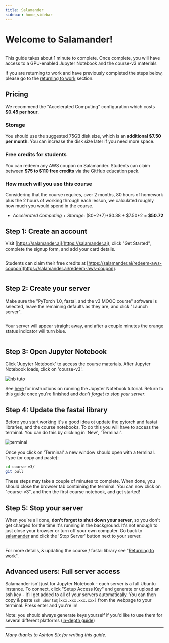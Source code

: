 ```yaml
---
title: Salamander
sidebar: home_sidebar
---
```


# Welcome to Salamander!

<img alt="" src="/images/salamander/logo.png" class="screenshot">

This guide takes about 1 minute to complete. Once complete, you will have access to a GPU-enabled Jupyter Notebook and the course-v3 materials

If you are returning to work and have previously completed the steps below, please go to the [returning to work](https://course.fast.ai/update_salamander.html) section.

## Pricing

We recommend the "Accelerated Computing" configuration which costs **\$0.45 per hour**.

### Storage

You should use the suggested 75GB disk size, which is an **additional \$7.50 per month**. You can increase the disk size later if you need more space.

### Free credits for students

You can redeem any AWS coupon on Salamander. Students can claim between **$75 to $110 free credits** via the GitHub education pack.

### How much will you use this course

Considering that the course requires, over 2 months, 80 hours of homework plus the 2 hours of working through each lesson, we calculated roughly how much you would spend in the course.

- _Accelerated Computing_ + _Storage_: (80+2\*7)\*$0.38 + $7.50\*2 = **\$50.72**

## Step 1: Create an account

Visit [https://salamander.ai](https://salamander.ai), click "Get Started", complete the signup form, and add your card details.

<img alt="" src="/images/salamander/create_account.png" class="screenshot">

Students can claim their free credits at [https://salamander.ai/redeem-aws-coupon](https://salamander.ai/redeem-aws-coupon).

<img alt="" src="/images/salamander/coupon.png" class="screenshot">

## Step 2: Create your server

Make sure the "PyTorch 1.0, fastai, and the v3 MOOC course" software is selected, leave the remaining defaults as they are, and click "Launch server".

<img alt="" src="/images/salamander/create_server.png" class="screenshot">

Your server will appear straight away, and after a couple minutes the orange status indicator will turn blue.

<img alt="" src="/images/salamander/ready.png" class="screenshot">

## Step 3: Open Jupyter Notebook

Click 'Jupyter Notebook' to access the course materials. After Jupyter Notebook loads, click on 'course-v3'.

<img alt="nb tuto" src="/images/salamander/final.png" class="screenshot">

See [here](index.html) for instructions on running the Jupyter Notebook tutorial. Return to this guide once you're finished and _don't forget to stop your server_.

## Step 4: Update the fastai library

Before you start working it's a good idea ot update the pytorch and fastai libraries, and the course notebooks. To do this you will have to access the terminal. You can do this by clicking in 'New', 'Terminal'.

<img alt="terminal" src="/images/terminal.png" class="screenshot">

Once you click on 'Terminal' a new window should open with a terminal. Type (or copy and paste):

```bash
cd course-v3/
git pull
```

These steps may take a couple of minutes to complete. When done, you should close the browser tab containing the terminal. You can now click on "course-v3", and then the first course notebook, and get started!

## Step 5: Stop your server

When you're all done, **don't forget to shut down your server**, so you don't get charged for the time it's running in the background. It's not enough to just close your browser or turn off your own computer. Go back to [salamander](https://salamander.ai/) and click the 'Stop Server' button next to your server.

<img alt="" src="/images/salamander/stop.png" class="screenshot">

For more details, & updating the course / fastai library see "[Returning to work](update_salamander.html)".

## Advanced users: Full server access

Salamander isn't just for Jupyter Notebook - each server is a full Ubuntu instance. To connect, click "Setup Access Key" and generate or upload an ssh key - it'll get added to all of your servers automatically. You can then copy & paste `ssh ubuntu@[xxx.xxx.xxx.xxx]` from the webpage to your terminal. Press enter and you're in!

Note: you should always generate keys yourself if you'd like to use them for several different platforms ([in-depth guide](https://help.github.com/articles/generating-a-new-ssh-key-and-adding-it-to-the-ssh-agent/))

---

_Many thanks to Ashton Six for writing this guide._
